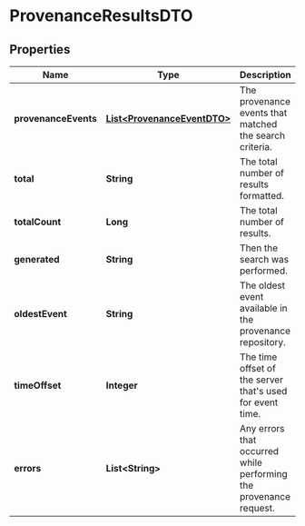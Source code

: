 
# ProvenanceResultsDTO

## Properties
Name | Type | Description | Notes
------------ | ------------- | ------------- | -------------
**provenanceEvents** | [**List&lt;ProvenanceEventDTO&gt;**](ProvenanceEventDTO.md) | The provenance events that matched the search criteria. |  [optional]
**total** | **String** | The total number of results formatted. |  [optional]
**totalCount** | **Long** | The total number of results. |  [optional]
**generated** | **String** | Then the search was performed. |  [optional]
**oldestEvent** | **String** | The oldest event available in the provenance repository. |  [optional]
**timeOffset** | **Integer** | The time offset of the server that&#39;s used for event time. |  [optional]
**errors** | **List&lt;String&gt;** | Any errors that occurred while performing the provenance request. |  [optional]



